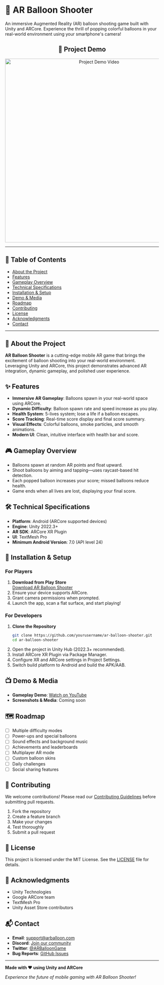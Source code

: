 # 🎈 AR Balloon Shooter

An immersive Augmented Reality (AR) balloon shooting game built with Unity and ARCore. Experience the thrill of popping colorful balloons in your real-world environment using your smartphone's camera!

<h2 align="center">🎥 Project Demo</h2>
<p align="center">
  <a href="https://youtu.be/NlYGUQg6R6A">
    <img src="https://img.youtube.com/vi/NlYGUQg6R6A/maxresdefault.jpg" alt="Project Demo Video" width="600" />
  </a>
</p>

---

## 📑 Table of Contents

- [About the Project](#about-the-project)
- [Features](#features)
- [Gameplay Overview](#gameplay-overview)
- [Technical Specifications](#technical-specifications)
- [Installation & Setup](#installation--setup)
- [Demo & Media](#demo--media)
- [Roadmap](#roadmap)
- [Contributing](#contributing)
- [License](#license)
- [Acknowledgments](#acknowledgments)
- [Contact](#contact)

---

## 📝 About the Project

**AR Balloon Shooter** is a cutting-edge mobile AR game that brings the excitement of balloon shooting into your real-world environment. Leveraging Unity and ARCore, this project demonstrates advanced AR integration, dynamic gameplay, and polished user experience.

## ✨ Features

- **Immersive AR Gameplay**: Balloons spawn in your real-world space using ARCore.
- **Dynamic Difficulty**: Balloon spawn rate and speed increase as you play.
- **Health System**: 5-lives system; lose a life if a balloon escapes.
- **Score Tracking**: Real-time score display and final score summary.
- **Visual Effects**: Colorful balloons, smoke particles, and smooth animations.
- **Modern UI**: Clean, intuitive interface with health bar and score.

## 🎮 Gameplay Overview

- Balloons spawn at random AR points and float upward.
- Shoot balloons by aiming and tapping—uses raycast-based hit detection.
- Each popped balloon increases your score; missed balloons reduce health.
- Game ends when all lives are lost, displaying your final score.

## 🛠️ Technical Specifications

- **Platform**: Android (ARCore supported devices)
- **Engine**: Unity 2022.3+
- **AR SDK**: ARCore XR Plugin
- **UI**: TextMesh Pro
- **Minimum Android Version**: 7.0 (API level 24)

## 🚀 Installation & Setup

### For Players

1. **Download from Play Store**  
   [Download AR Balloon Shooter](https://play.google.com/store/apps/details?id=com.yourcompany.arballoon)
2. Ensure your device supports ARCore.
3. Grant camera permissions when prompted.
4. Launch the app, scan a flat surface, and start playing!

### For Developers

1. **Clone the Repository**
   ```bash
   git clone https://github.com/yourusername/ar-balloon-shooter.git
   cd ar-balloon-shooter
   ```
2. Open the project in Unity Hub (2022.3+ recommended).
3. Install ARCore XR Plugin via Package Manager.
4. Configure XR and ARCore settings in Project Settings.
5. Switch build platform to Android and build the APK/AAB.

## 📺 Demo & Media

- **Gameplay Demo**: [Watch on YouTube](https://youtu.be/NlYGUQg6R6A)
- **Screenshots & Media**: Coming soon

## 🗺️ Roadmap

- [ ] Multiple difficulty modes
- [ ] Power-ups and special balloons
- [ ] Sound effects and background music
- [ ] Achievements and leaderboards
- [ ] Multiplayer AR mode
- [ ] Custom balloon skins
- [ ] Daily challenges
- [ ] Social sharing features

## 🤝 Contributing

We welcome contributions! Please read our [Contributing Guidelines](CONTRIBUTING.md) before submitting pull requests.

1. Fork the repository
2. Create a feature branch
3. Make your changes
4. Test thoroughly
5. Submit a pull request

## 📄 License

This project is licensed under the MIT License. See the [LICENSE](LICENSE) file for details.

## 🙏 Acknowledgments

- Unity Technologies
- Google ARCore team
- TextMesh Pro
- Unity Asset Store contributors

## 📬 Contact

- **Email**: support@arballoon.com
- **Discord**: [Join our community](https://discord.gg/arballoon)
- **Twitter**: [@ARBalloonGame](https://twitter.com/ARBalloonGame)
- **Bug Reports**: [GitHub Issues](https://github.com/yourusername/ar-balloon-shooter/issues)

---

**Made with ❤️ using Unity and ARCore**

*Experience the future of mobile gaming with AR Balloon Shooter!*
